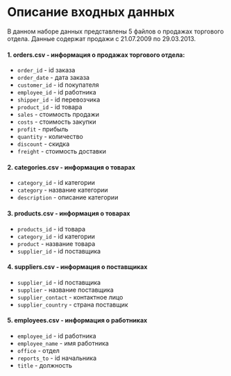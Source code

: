 # Описание входных данных

В данном наборе данных представлены 5 файлов о продажах торгового отдела. Данные содержат продажи с 21.07.2009 по 29.03.2013.

#### 1. orders.csv - информация о продажах торгового отдела:
  * `order_id` - id заказа
  * `order_date` - дата заказа
  * `customer_id` - id покупателя
  * `employee_id` - id работника
  * `shipper_id` - id перевозчика
  * `product_id` - id товара
  * `sales` - стоимость продажи
  * `costs` - стоимость закупки
  * `profit` - прибыль
  * `quantity` - количество
  * `discount` - скидка
  * `freight` - стоимость доставки
  
#### 2. categories.csv - информация о товарах
  * `category_id` - id категории
  * `category` - название категории
  * `description` - описание категории 

#### 3. products.csv - информация о товарах 
  * `products_id` - id товара
  * `category_id` - id категории
  * `product` - название товара
  * `supplier_id` - id поставщика

#### 4. suppliers.csv - информация о поставщиках
  * `supplier_id` - id поставщика
  * `supplier` - название поставщика
  * `supplier_contact` - контактное лицо
  * `supplier_country` - страна поставщик
  
#### 5. employees.csv - информация о работниках
  * `employee_id` - id работника
  * `employee_name` - имя работника
  * `office` - отдел
  * `reports_to` - id начальника
  * `title` - должность
  
